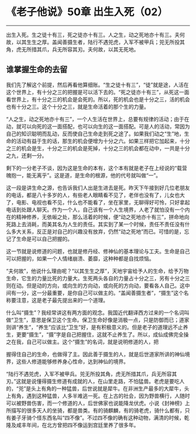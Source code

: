 # 《老子他说》50章 出生入死（02）

------

出生入死。生之徒十有三，死之徒亦十有三。人之生，动之死地亦十有三。夫何故，以其生生之厚。盖闻善摄生者，陆行不遇兕虎，入军不被甲兵；兕无所投其角，虎无所措其爪，兵无所容其刃。夫何故，以其无死地。

## 谁掌握生命的去留

我们先了解这个前提，然后再看他算细账。“生之徒十有三”，“徒”就是途，人活在这个世界上，有十分之三的把握是可以活下去的。“死之徒亦十有三”，从死这一面看世界上，有十分之三的机会是会死的。所以，死的机会也是十分之三，活的机会也有十分之三。这个十分之三，就是生命活着的那个生的力量。

“人之生，动之死地亦十有三”，一个人生活在世界上，总要有规律的活动；由于在动，就可以向死的这一面搭配，也可以向生的这一面搭配。可是人的活动，常因为自己的知识聪明而乱动，反而使自己生命走到死之途了。如果我们动之“生”地，生命的活动有益于生的话，那生的机会便增为十分之六。如果三样把它加起来，十分之三的机会是生，十分之三的机会是死掉，十分之三的机会都在动中，一共是十分之九，还剩一分。

剩下的一分老子不谈，因为这是生命的本有，这个本有就是老子在上经说的“载营魄抱一，能无离乎”。这是道，是生命的根源，他的代号就叫做“一”。

这一段是讲生命之源，也告诉我们人出是生进去是死。昨天下午接到好几位老朋友的电话，都是八十多岁的人，有些老人眼睛看不见了，老伴也没有了，儿女也大了，电影、电视也看不见，什么也不能看了，坐在家里，无聊得好可怜，只好拿起电话到处跟人聊天。作为一个人，自己该有一个人生境界，人老了就怕没有一个内在的精神修养，无依皈之处，那么活着的时候，便“动之死地亦十有三”，拼命地向死路上去消耗，而美其名为人生的责任。其实到了某一个时候，责任不责任没有什么多大关系，反正是对自己的兴趣没有放弃，仍然“动之死地”而已。可惜的是，忘记了生命是可以自己把握的。

这一节就是说修道的问题，也就是修丹经、修神仙的基本理论与工夫。生命是自己可以把握的，如果一个人情绪崩溃、萎靡，这种种都是自找烦恼。

“夫何故”，他说什么理由呢？“以其生生之厚”，天地宇宙给予人的生命，给予万物生命，它生的力量比死的力量大。生死两头各自的力量占十分之三，另有十分之三则在动。但是动的方向，或向生的方向动，或向死的方向动，要看各人自己。这中间有一分，这一分最重要，是你自己可以做主的。“盖闻善摄生者”，“摄生”这个名称要注意，这是老子最先提出来的一个道理。

什么叫“摄生”？我经常讲这有两方面的观念。我国近代翻译西方过来的一个名词叫做“卫生”，意思是保卫这个生命。保卫生命好像是消极一点，只是防御而已；道家则讲“养生”，“养生”应该比“卫生”好，是有积极意义的。但是老子的道理远不止养生，更要“摄生”，“摄”字是自己把握住，这就不止养生了。所以，成仙成佛完全操之在我，自己可以做主。这个“摄生”的名词，就是说明修道的人，把

握得住自己的生命，也做得了主。因此善于摄生的人，就是后世道家所讲的神仙境界，这些人修道能够修养身心性命，达到神仙的境界。

“陆行不遇兕虎，入军不被甲兵。兕无所投其角，虎无所措其爪，兵无所容其刃。”这就是说懂得摄生修道有成就的人，在山里走路，不怕猛兽。老虎是要吃人的，“兕”是头上有角的一种猛兽，后世说就是犀牛。在非洲生产最多的大犀牛，头上有角，遇到这种猛兽，人多半难逃一死。在上古的社会，因为野兽横行，人随时可以被野兽伤害，而一个修道的人，后世佛家也说能降龙伏虎。小说《封神榜》上所描写的很多天人的坐骑，都是兽类。有的骑麒麟，有的骑老虎，骑什么都有，只有姜子牙骑个怪东西名叫“四不像”。不过四不像的确有这种动物，满清的时候，乾隆及咸丰年间，在北方曾把四不像运到宫廷里养了很多年。